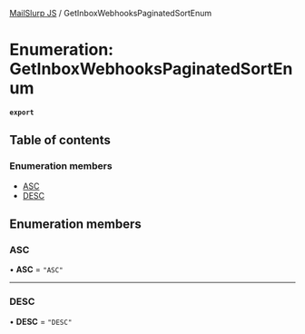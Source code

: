 [MailSlurp JS](../README.md) / GetInboxWebhooksPaginatedSortEnum

# Enumeration: GetInboxWebhooksPaginatedSortEnum

**`export`**

## Table of contents

### Enumeration members

- [ASC](GetInboxWebhooksPaginatedSortEnum.md#asc)
- [DESC](GetInboxWebhooksPaginatedSortEnum.md#desc)

## Enumeration members

### ASC

• **ASC** = `"ASC"`

___

### DESC

• **DESC** = `"DESC"`
